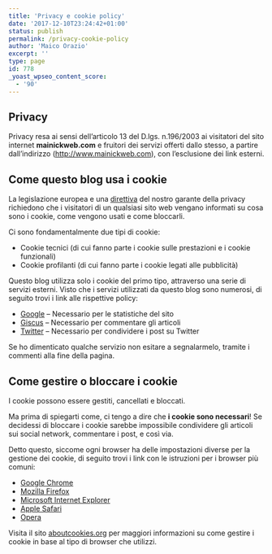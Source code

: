 ```yaml
---
title: 'Privacy e cookie policy'
date: '2017-12-10T23:24:42+01:00'
status: publish
permalink: /privacy-cookie-policy
author: 'Maico Orazio'
excerpt: ''
type: page
id: 778
_yoast_wpseo_content_score:
  - '90'
---
```


## Privacy

Privacy resa ai sensi dell’articolo 13 del D.lgs. n.196/2003 ai visitatori del sito internet **mainickweb.com** e fruitori dei servizi offerti dallo stesso, a partire dall’indirizzo (http://www.mainickweb.com), con l’esclusione dei link esterni.

## Come questo blog usa i cookie

La legislazione europea e una [direttiva](http://www.garanteprivacy.it/web/guest/home/docweb/-/docweb-display/docweb/3167231) del nostro garante della privacy richiedono che i visitatori di un qualsiasi sito web vengano informati su cosa sono i cookie, come vengono usati e come bloccarli.

Ci sono fondamentalmente due tipi di cookie:

- Cookie tecnici (di cui fanno parte i cookie sulle prestazioni e i cookie funzionali)
- Cookie profilanti (di cui fanno parte i cookie legati alle pubblicità)

Questo blog utilizza solo i cookie del primo tipo, attraverso una serie di servizi esterni. Visto che i servizi utilizzati da questo blog sono numerosi, di seguito trovi i link alle rispettive policy:

- [Google](http://www.google.com/intl/it/policies/privacy/) – Necessario per le statistiche del sito
- [Giscus](https://github.com/giscus/giscus/blob/main/PRIVACY-POLICY.md) – Necessario per commentare gli articoli
- [Twitter](http://twitter.com/privacy) – Necessario per condividere i post su Twitter

Se ho dimenticato qualche servizio non esitare a segnalarmelo, tramite i commenti alla fine della pagina.

## Come gestire o bloccare i cookie

I cookie possono essere gestiti, cancellati e bloccati.

Ma prima di spiegarti come, ci tengo a dire che **i cookie sono necessari**! Se decidessi di bloccare i cookie sarebbe impossibile condividere gli articoli sui social network, commentare i post, e così via.

Detto questo, siccome ogni browser ha delle impostazioni diverse per la gestione dei cookie, di seguito trovi i link con le istruzioni per i browser più comuni:

- [Google Chrome](https://support.google.com/chrome/bin/answer.py?hl=en&answer=95647&p=cpn_cookies)
- [Mozilla Firefox](http://support.mozilla.org/en-US/kb/Enabling%20and%20disabling%20cookies)
- [Microsoft Internet Explorer](http://windows.microsoft.com/en-us/windows-vista/block-or-allow-cookies)
- [Apple Safari](http://www.apple.com/legal/privacy/it/)
- [Opera](http://www.opera.com/help/tutorials/security/cookies/)

Visita il sito [aboutcookies.org](http://www.aboutcookies.org/) per maggiori informazioni su come gestire i cookie in base al tipo di browser che utilizzi.
